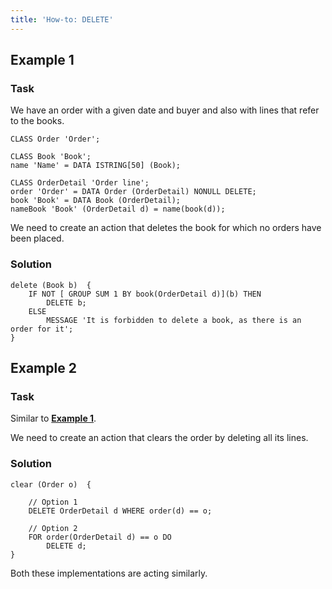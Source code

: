 ```yaml
---
title: 'How-to: DELETE'
---
```


## Example 1

### Task

We have an order with a given date and buyer and also with lines that refer to the books.

```lsf
CLASS Order 'Order';

CLASS Book 'Book';
name 'Name' = DATA ISTRING[50] (Book);

CLASS OrderDetail 'Order line';
order 'Order' = DATA Order (OrderDetail) NONULL DELETE;
book 'Book' = DATA Book (OrderDetail);
nameBook 'Book' (OrderDetail d) = name(book(d));
```

We need to create an action that deletes the book for which no orders have been placed.

### Solution

```lsf
delete (Book b)  {
    IF NOT [ GROUP SUM 1 BY book(OrderDetail d)](b) THEN
        DELETE b;
    ELSE
        MESSAGE 'It is forbidden to delete a book, as there is an order for it';
}
```

## Example 2

### Task

Similar to [**Example 1**](#example-1).

We need to create an action that clears the order by deleting all its lines.

### Solution

```lsf
clear (Order o)  {

    // Option 1
    DELETE OrderDetail d WHERE order(d) == o;

    // Option 2
    FOR order(OrderDetail d) == o DO
        DELETE d;
}
```

Both these implementations are acting similarly.
